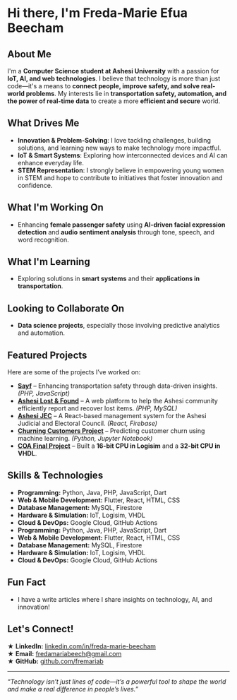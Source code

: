 # Hi there, I'm Freda-Marie Efua Beecham 

## About Me
I'm a **Computer Science student at Ashesi University** with a passion for **IoT, AI, and web technologies**. I believe that technology is more than just code—it's a means to **connect people, improve safety, and solve real-world problems**. My interests lie in **transportation safety, automation, and the power of real-time data** to create a more **efficient and secure** world.

##  What Drives Me
- **Innovation & Problem-Solving**: I love tackling challenges, building solutions, and learning new ways to make technology more impactful.
- **IoT & Smart Systems**: Exploring how interconnected devices and AI can enhance everyday life.
- **STEM Representation**: I strongly believe in empowering young women in STEM and hope to contribute to initiatives that foster innovation and confidence.

## What I'm Working On
- Enhancing **female passenger safety** using **AI-driven facial expression detection** and **audio sentiment analysis** through tone, speech, and word recognition.

## What I'm Learning
- Exploring solutions in **smart systems** and their **applications in transportation**.

## Looking to Collaborate On
- **Data science projects**, especially those involving predictive analytics and automation.

## Featured Projects
Here are some of the projects I’ve worked on:
- **[Sayf](https://github.com/fremariab/sayf)** – Enhancing transportation safety through data-driven insights. *(PHP, JavaScript)*
- **[Ashesi Lost & Found](https://github.com/fremariab/ashesilostandfound)** – A web platform to help the Ashesi community efficiently report and recover lost items. *(PHP, MySQL)*
- **[Ashesi JEC](https://github.com/fremariab/ashesi-jec)** – A React-based management system for the Ashesi Judicial and Electoral Council. *(React, Firebase)*
- **[Churning Customers Project](https://github.com/fremariab/ChurningCustomersProject)** – Predicting customer churn using machine learning. *(Python, Jupyter Notebook)*
- **[COA Final Project](https://github.com/fremariab/group10_finalproject)** – Built a **16-bit CPU in Logisim** and a **32-bit CPU in VHDL**.

## Skills & Technologies
- **Programming:** Python, Java, PHP, JavaScript, Dart
- **Web & Mobile Development:** Flutter, React, HTML, CSS
- **Database Management:** MySQL, Firestore
- **Hardware & Simulation:** IoT, Logisim, VHDL
- **Cloud & DevOps:** Google Cloud, GitHub Actions
- **Programming:** Python, Java, PHP, JavaScript, Dart
- **Web & Mobile Development:** Flutter, React, HTML, CSS
- **Database Management:** MySQL, Firestore
- **Hardware & Simulation:** IoT, Logisim, VHDL
- **Cloud & DevOps:** Google Cloud, GitHub Actions

## Fun Fact
- I have a write articles where I share insights on technology, AI, and innovation!

## Let's Connect!
★ **LinkedIn:** [linkedin.com/in/freda-marie-beecham](https://www.linkedin.com/in/freda-marie-beecham/)  
★ **Email:** [fredamariabeech@gmail.com](mailto:fredamariabeech@gmail.com)  
★ **GitHub:** [github.com/fremariab](https://github.com/fremariab)

---
 *“Technology isn’t just lines of code—it’s a powerful tool to shape the world and make a real difference in people’s lives.”* 

